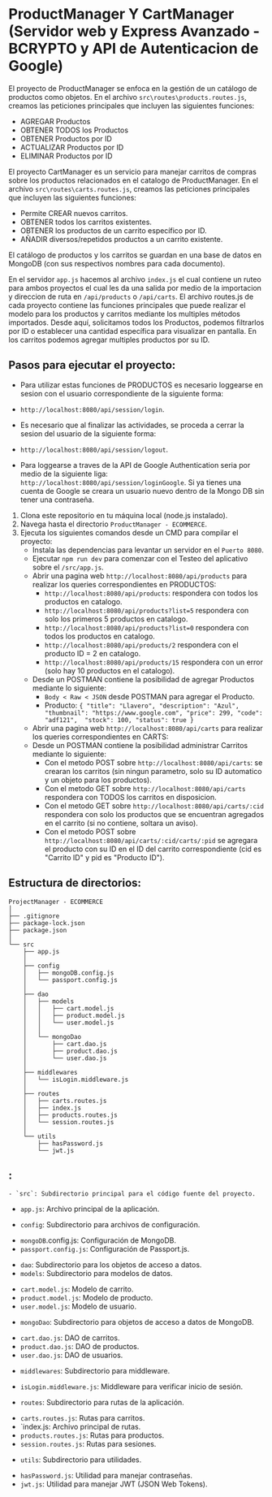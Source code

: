 # ProductManager Y CartManager (Servidor web y Express Avanzado - BCRYPTO y API de Autenticacion de Google)

El proyecto de ProductManager se enfoca en la gestión de un catálogo de productos como objetos.
En el archivo `src\routes\products.routes.js`, creamos las peticiones principales que incluyen las siguientes funciones:
  - AGREGAR Productos
  - OBTENER TODOS los Productos
  - OBTENER Productos por ID
  - ACTUALIZAR Productos por ID
  - ELIMINAR Productos por ID

El proyecto CartManager es un servicio para manejar carritos de compras sobre los productos relacionados en el catalogo de ProductManager.
En el archivo `src\routes\carts.routes.js`, creamos las peticiones principales que incluyen las siguientes funciones:
  - Permite CREAR nuevos carritos.
  - OBTENER todos los carritos existentes.
  - OBTENER los productos de un carrito específico por ID.
  - AÑADIR diversos/repetidos productos a un carrito existente.

El catálogo de productos y los carritos se guardan en una base de datos en MongoDB (con sus respectivos nombres para cada documento).

En el servidor `app.js` hacemos al archivo `index.js` el cual contiene un ruteo para ambos proyectos el cual les da una salida por medio de la importacion y direccion de ruta en `/api/products` o `/api/carts`.
El archivo routes.js de cada proyecto contiene las funciones principales que puede realizar el modelo para los productos y carritos mediante los multiples métodos importados. Desde aquí, solicitamos todos los Productos, podemos filtrarlos por ID o establecer una cantidad específica para visualizar en pantalla. En los carritos podemos agregar multiples productos por su ID.

## Pasos para ejecutar el proyecto:
- Para utilizar estas funciones de PRODUCTOS es necesario loggearse en sesion con el usuario correspondiente de la siguiente forma:
* `http://localhost:8080/api/session/login`.
- Es necesario que al finalizar las actividades, se proceda a cerrar la sesion del usuario de la siguiente forma:
* `http://localhost:8080/api/session/logout`.

* Para loggearse a traves de la API de Google Authentication seria por medio de la siguiente liga: `http://localhost:8080/api/session/loginGoogle`. Si ya tienes una cuenta de Google se creara un usuario nuevo dentro de la Mongo DB sin tener una contraseña.

1. Clona este repositorio en tu máquina local (node.js instalado).
2. Navega hasta el directorio `ProductManager - ECOMMERCE`.
3. Ejecuta los siguientes comandos desde un CMD para compilar el proyecto:
    - Instala las dependencias para levantar un servidor en el `Puerto 8080`.
    - Ejecutar `npm run dev` para comenzar con el Testeo del aplicativo sobre el `/src/app.js`.
    - Abrir una pagina web `http://localhost:8080/api/products` para realizar los queries correspondientes en PRODUCTOS:
      * `http://localhost:8080/api/products`: respondera con todos los productos en catalogo.
      * `http://localhost:8080/api/products?list=5` respondera con solo los primeros 5 productos en catalogo.
      * `http://localhost:8080/api/products?list=0` respondera con todos los productos en catalogo.
      * `http://localhost:8080/api/products/2` respondera con el producto ID = 2 en catalogo.
      * `http://localhost:8080/api/products/15` respondera con un error (solo hay 10 productos en el catalogo).
    - Desde un POSTMAN contiene la posibilidad de agregar Productos mediante lo siguiente:
      * `Body < Raw < JSON` desde POSTMAN para agregar el Producto.
      * Producto: `{
         "title": "Llavero",
         "description": "Azul",
         "thumbnail": "https://www.google.com",
         "price": 299,
         "code": "adf121", 
         "stock": 100,
         "status": true
        }`
    - Abrir una pagina web `http://localhost:8080/api/carts` para realizar los queries correspondientes en CARTS:
    - Desde un POSTMAN contiene la posibilidad administrar Carritos mediante lo siguiente:
      * Con el metodo POST sobre `http://localhost:8080/api/carts`: se crearan los carritos (sin ningun parametro, solo su ID automatico y un objeto para los productos).
      * Con el metodo GET sobre `http://localhost:8080/api/carts` respondera con TODOS los carritos en disposicion.
      * Con el metodo GET sobre `http://localhost:8080/api/carts/:cid` respondera con solo los productos que se encuentran agregados en el carrito (si no contiene, soltara un aviso).
      * Con el metodo POST sobre `http://localhost:8080/api/carts/:cid/carts/:pid` se agregara el producto con su ID en el ID del carrito correspondiente (cid es "Carrito ID" y pid es "Producto ID").
      
## Estructura de directorios:
```
ProjectManager - ECOMMERCE
│
├── .gitignore
├── package-lock.json
├── package.json
│
└── src
    ├── app.js
    │
    ├── config
    │   ├── mongoDB.config.js
    │   └── passport.config.js
    │
    ├── dao
    │   ├── models
    │   │   ├── cart.model.js
    │   │   ├── product.model.js
    │   │   └── user.model.js
    │   │
    │   └── mongoDao
    │       ├── cart.dao.js
    │       ├── product.dao.js
    │       └── user.dao.js
    │
    ├── middlewares
    │   └── isLogin.middleware.js
    │
    ├── routes
    │   ├── carts.routes.js
    │   ├── index.js
    │   ├── products.routes.js
    │   └── session.routes.js
    │
    └── utils
        ├── hasPassword.js
        └── jwt.js

```
## :
    - `src`: Subdirectorio principal para el código fuente del proyecto.
* `app.js`: Archivo principal de la aplicación.

- `config`: Subdirectorio para archivos de configuración.
* `mongoDB`.config.js: Configuración de MongoDB.
* `passport.config.js`: Configuración de Passport.js.

- `dao`: Subdirectorio para los objetos de acceso a datos.
- `models`: Subdirectorio para modelos de datos.
* `cart.model.js`: Modelo de carrito.
* `product.model.js`: Modelo de producto.
* `user.model.js`: Modelo de usuario.

- `mongoDao`: Subdirectorio para objetos de acceso a datos de MongoDB.
* `cart.dao.js`: DAO de carritos.
* `product.dao.js`: DAO de productos.
* `user.dao.js`: DAO de usuarios.

- `middlewares`: Subdirectorio para middleware.
* `isLogin.middleware.js`: Middleware para verificar inicio de sesión.

- `routes`: Subdirectorio para rutas de la aplicación.
* `carts.routes.js`: Rutas para carritos.
* `index.js: Archivo principal de rutas.
* `products.routes.js`: Rutas para productos.
* `session.routes.js`: Rutas para sesiones.

- `utils`: Subdirectorio para utilidades.
* `hasPassword.js`: Utilidad para manejar contraseñas.
* `jwt.js`: Utilidad para manejar JWT (JSON Web Tokens).
